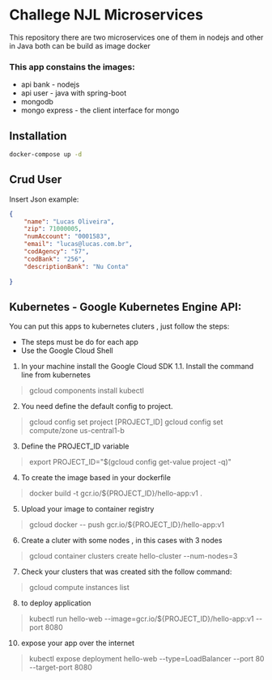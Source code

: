 # Challege NJL Microservices
This repository there are two microservices one of them in nodejs and other in Java both can be build as image docker

### This app constains the images:
- api bank - nodejs
- api user - java with spring-boot
- mongodb
- mongo express - the client interface for mongo

## Installation
```bash
docker-compose up -d
```

## Crud User

Insert Json example:
```json
{
	"name": "Lucas Oliveira",
	"zip": 71000005,
	"numAccount": "0001583",
	"email": "lucas@lucas.com.br",
	"codAgency": "57",
	"codBank": "256",
	"descriptionBank": "Nu Conta"
	
}
```
## Kubernetes -  Google Kubernetes Engine API:
You can put this apps to kubernetes cluters , just follow the steps:
- The steps must be do for each app
- Use the Google Cloud Shell

1. In your machine install the Google Cloud SDK
1.1. Install the command line from kubernetes
> gcloud components install kubectl

2. You need define the default config to project.
> gcloud config set project [PROJECT_ID]
> gcloud config set compute/zone us-central1-b

3. Define the PROJECT_ID variable
> export PROJECT_ID="$(gcloud config get-value project -q)"

4. To create the image based in your dockerfile
> docker build -t gcr.io/${PROJECT_ID}/hello-app:v1 .

5. Upload your image to container registry
> gcloud docker -- push gcr.io/${PROJECT_ID}/hello-app:v1

6. Create a cluter with some nodes , in this cases with 3 nodes
> gcloud container clusters create hello-cluster --num-nodes=3

7. Check your clusters that was created sith the follow command:
> gcloud compute instances list

8. to deploy application
> kubectl run hello-web --image=gcr.io/${PROJECT_ID}/hello-app:v1 --port 8080

10. expose your app over the internet
> kubectl expose deployment hello-web --type=LoadBalancer --port 80 --target-port 8080


